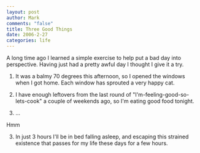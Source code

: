 ```yaml
--- 
layout: post
author: Mark
comments: "false"
title: Three Good Things
date: 2006-2-27
categories: life
---
```

A long time ago I learned a simple exercise to help put a bad day into perspective. Having just had a pretty awful day I thought I give it a try.

1.  It was a balmy 70 degrees this afternoon, so I opened the windows when I got home. Each window has sprouted a very happy cat.

2.  I have enough leftovers from the last round of "I'm-feeling-good-so-lets-cook" a couple of weekends ago, so I'm eating good food tonight.

3. ...


Hmm

3. In just 3 hours I'll be in bed falling asleep, and escaping this strained existence that passes for my life these days for a few hours.
